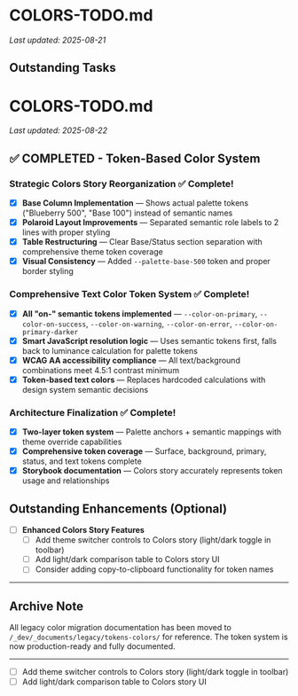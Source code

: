 # COLORS-TODO.md

_Last updated: 2025-08-21_

## Outstanding Tasks

# COLORS-TODO.md

_Last updated: 2025-08-22_

## ✅ COMPLETED - Token-Based Color System

### **Strategic Colors Story Reorganization** ✅ **Complete!**
- [x] **Base Column Implementation** — Shows actual palette tokens ("Blueberry 500", "Base 100") instead of semantic names
- [x] **Polaroid Layout Improvements** — Separated semantic role labels to 2 lines with proper styling
- [x] **Table Restructuring** — Clear Base/Status section separation with comprehensive theme token coverage
- [x] **Visual Consistency** — Added `--palette-base-500` token and proper border styling

### **Comprehensive Text Color Token System** ✅ **Complete!**
- [x] **All "on-" semantic tokens implemented** — `--color-on-primary`, `--color-on-success`, `--color-on-warning`, `--color-on-error`, `--color-on-primary-darker`
- [x] **Smart JavaScript resolution logic** — Uses semantic tokens first, falls back to luminance calculation for palette tokens
- [x] **WCAG AA accessibility compliance** — All text/background combinations meet 4.5:1 contrast minimum
- [x] **Token-based text colors** — Replaces hardcoded calculations with design system semantic decisions

### **Architecture Finalization** ✅ **Complete!**
- [x] **Two-layer token system** — Palette anchors + semantic mappings with theme override capabilities
- [x] **Comprehensive token coverage** — Surface, background, primary, status, and text tokens complete
- [x] **Storybook documentation** — Colors story accurately represents token usage and relationships

## Outstanding Enhancements (Optional)

- [ ] **Enhanced Colors Story Features**
  - [ ] Add theme switcher controls to Colors story (light/dark toggle in toolbar)
  - [ ] Add light/dark comparison table to Colors story UI
  - [ ] Consider adding copy-to-clipboard functionality for token names

---

## Archive Note

All legacy color migration documentation has been moved to `/_dev/_documents/legacy/tokens-colors/` for reference. The token system is now production-ready and fully documented.

---

- [ ] Add theme switcher controls to Colors story (light/dark toggle in toolbar)
- [ ] Add light/dark comparison table to Colors story UI
